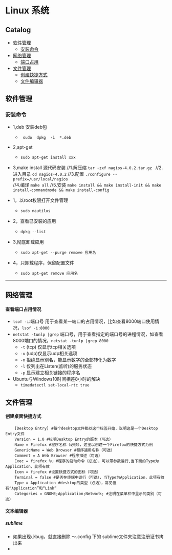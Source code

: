 # Linux 系统
## Catalog
- [软件管理](#软件管理)
    - [安装命令](#安装命令)
- [网络管理](#网络管理)
    - [端口占用](#查看端口占用情况)
- [文件管理](#文件管理)
    - [创建快捷方式](#创建桌面快捷方式)
    - [文件编辑器](#文本编辑器)


## 软件管理
### 安装命令
- 1,deb 安装deb包
	- ` sudo  dpkg  -i  *.deb`
-  2,apt-get
	- `sudo apt-get install xxx`
- 3,make install 源代码安装
	    //1.解压缩
		`tar -zxf nagios-4.0.2.tar.gz ` 
		//2.进入目录
		`cd nagios-4.0.2`
		//3.配置
		`./configure --prefix=/usr/local/nagios  `   
		//4.编译
		`make all`
		//5.安装
		`make install && make install-init && make install-commandmode && make install-config`
		
- 1，以root权限打开文件管理
	-  `sudo nautilus`
- 2，查看已安装的应用
	- `dpkg --list`
- 3,彻底卸载应用
	- `sudo apt-get --purge remove 应用名`
- 4，只卸载程序，保留配置文件
	- `sudo apt-get remove 应用名`

*********************
## 网络管理
#### 查看端口占用情况
- `lsof -i`:端口号 用于查看某一端口的占用情况，比如查看8000端口使用情况，`lsof -i:8000`
- `netstat -tunlp |grep` 端口号，用于查看指定的端口号的进程情况，如查看8000端口的情况，`netstat -tunlp |grep 8000`
    - `-t` (tcp) 仅显示tcp相关选项
    - `-u` (udp)仅显示udp相关选项
    - `-n` 拒绝显示别名，能显示数字的全部转化为数字
    - `-l` 仅列出在Listen(监听)的服务状态
    - `-p` 显示建立相关链接的程序名
- Ubuntu与Windows10时间相差8小时的解决
    - `timedatectl set-local-rtc true `
 
## 文件管理
#### 创建桌面快捷方式
```
	[Desktop Entry] #每个desktop文件都以这个标签开始，说明这是一个Desktop Entry文件
	Version = 1.0 #标明Desktop Entry的版本（可选）
	Name = Firefox #程序名称（必须），这里以创建一个Firefox的快捷方式为例
	GenericName = Web Browser #程序通用名称（可选）
	Comment = A Web Browser #程序描述（可选）
	Exec = firefox %u #程序的启动命令（必选），可以带参数运行,当下面的Type为Application，此项有效
	Icon = firefox #设置快捷方式的图标（可选）
	Terminal = false #是否在终端中运行（可选），当Type为Application，此项有效
	Type = Application #desktop的类型（必选），常见值有“Application”和“Link”
	Categories = GNOME;Application;Network; #注明在菜单栏中显示的类别（可选）
```
#### 文本编辑器
##### sublime 
- 如果出现小bug，就直接删除 ～.config 下的 sublime文件夹注意注册证书拷出来
- 

